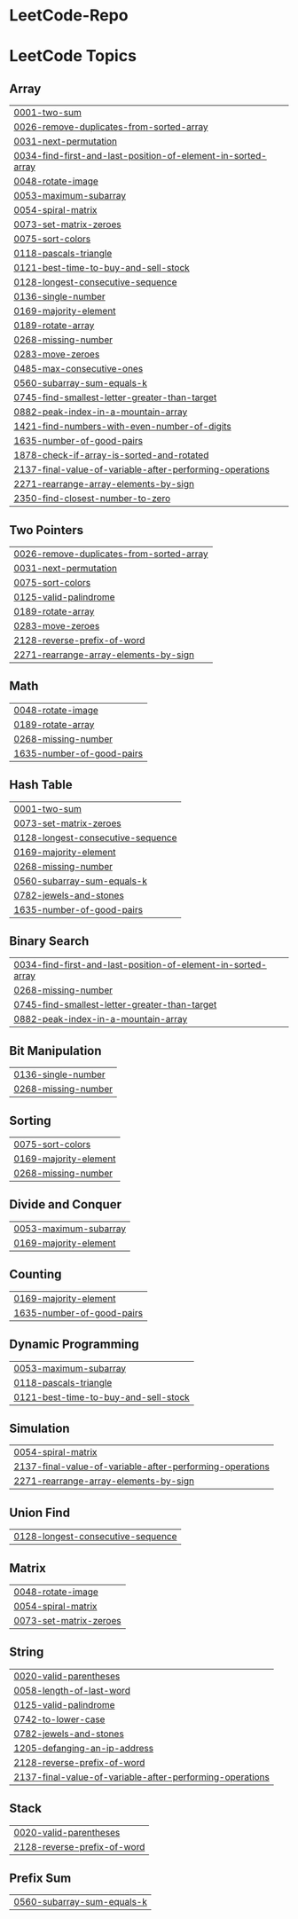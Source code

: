 # LeetCode-Repo
<!---LeetCode Topics Start-->
# LeetCode Topics
## Array
|  |
| ------- |
| [0001-two-sum](https://github.com/DivyaDaram8/LeetCode-Repo/tree/master/0001-two-sum) |
| [0026-remove-duplicates-from-sorted-array](https://github.com/DivyaDaram8/LeetCode-Repo/tree/master/0026-remove-duplicates-from-sorted-array) |
| [0031-next-permutation](https://github.com/DivyaDaram8/LeetCode-Repo/tree/master/0031-next-permutation) |
| [0034-find-first-and-last-position-of-element-in-sorted-array](https://github.com/DivyaDaram8/LeetCode-Repo/tree/master/0034-find-first-and-last-position-of-element-in-sorted-array) |
| [0048-rotate-image](https://github.com/DivyaDaram8/LeetCode-Repo/tree/master/0048-rotate-image) |
| [0053-maximum-subarray](https://github.com/DivyaDaram8/LeetCode-Repo/tree/master/0053-maximum-subarray) |
| [0054-spiral-matrix](https://github.com/DivyaDaram8/LeetCode-Repo/tree/master/0054-spiral-matrix) |
| [0073-set-matrix-zeroes](https://github.com/DivyaDaram8/LeetCode-Repo/tree/master/0073-set-matrix-zeroes) |
| [0075-sort-colors](https://github.com/DivyaDaram8/LeetCode-Repo/tree/master/0075-sort-colors) |
| [0118-pascals-triangle](https://github.com/DivyaDaram8/LeetCode-Repo/tree/master/0118-pascals-triangle) |
| [0121-best-time-to-buy-and-sell-stock](https://github.com/DivyaDaram8/LeetCode-Repo/tree/master/0121-best-time-to-buy-and-sell-stock) |
| [0128-longest-consecutive-sequence](https://github.com/DivyaDaram8/LeetCode-Repo/tree/master/0128-longest-consecutive-sequence) |
| [0136-single-number](https://github.com/DivyaDaram8/LeetCode-Repo/tree/master/0136-single-number) |
| [0169-majority-element](https://github.com/DivyaDaram8/LeetCode-Repo/tree/master/0169-majority-element) |
| [0189-rotate-array](https://github.com/DivyaDaram8/LeetCode-Repo/tree/master/0189-rotate-array) |
| [0268-missing-number](https://github.com/DivyaDaram8/LeetCode-Repo/tree/master/0268-missing-number) |
| [0283-move-zeroes](https://github.com/DivyaDaram8/LeetCode-Repo/tree/master/0283-move-zeroes) |
| [0485-max-consecutive-ones](https://github.com/DivyaDaram8/LeetCode-Repo/tree/master/0485-max-consecutive-ones) |
| [0560-subarray-sum-equals-k](https://github.com/DivyaDaram8/LeetCode-Repo/tree/master/0560-subarray-sum-equals-k) |
| [0745-find-smallest-letter-greater-than-target](https://github.com/DivyaDaram8/LeetCode-Repo/tree/master/0745-find-smallest-letter-greater-than-target) |
| [0882-peak-index-in-a-mountain-array](https://github.com/DivyaDaram8/LeetCode-Repo/tree/master/0882-peak-index-in-a-mountain-array) |
| [1421-find-numbers-with-even-number-of-digits](https://github.com/DivyaDaram8/LeetCode-Repo/tree/master/1421-find-numbers-with-even-number-of-digits) |
| [1635-number-of-good-pairs](https://github.com/DivyaDaram8/LeetCode-Repo/tree/master/1635-number-of-good-pairs) |
| [1878-check-if-array-is-sorted-and-rotated](https://github.com/DivyaDaram8/LeetCode-Repo/tree/master/1878-check-if-array-is-sorted-and-rotated) |
| [2137-final-value-of-variable-after-performing-operations](https://github.com/DivyaDaram8/LeetCode-Repo/tree/master/2137-final-value-of-variable-after-performing-operations) |
| [2271-rearrange-array-elements-by-sign](https://github.com/DivyaDaram8/LeetCode-Repo/tree/master/2271-rearrange-array-elements-by-sign) |
| [2350-find-closest-number-to-zero](https://github.com/DivyaDaram8/LeetCode-Repo/tree/master/2350-find-closest-number-to-zero) |
## Two Pointers
|  |
| ------- |
| [0026-remove-duplicates-from-sorted-array](https://github.com/DivyaDaram8/LeetCode-Repo/tree/master/0026-remove-duplicates-from-sorted-array) |
| [0031-next-permutation](https://github.com/DivyaDaram8/LeetCode-Repo/tree/master/0031-next-permutation) |
| [0075-sort-colors](https://github.com/DivyaDaram8/LeetCode-Repo/tree/master/0075-sort-colors) |
| [0125-valid-palindrome](https://github.com/DivyaDaram8/LeetCode-Repo/tree/master/0125-valid-palindrome) |
| [0189-rotate-array](https://github.com/DivyaDaram8/LeetCode-Repo/tree/master/0189-rotate-array) |
| [0283-move-zeroes](https://github.com/DivyaDaram8/LeetCode-Repo/tree/master/0283-move-zeroes) |
| [2128-reverse-prefix-of-word](https://github.com/DivyaDaram8/LeetCode-Repo/tree/master/2128-reverse-prefix-of-word) |
| [2271-rearrange-array-elements-by-sign](https://github.com/DivyaDaram8/LeetCode-Repo/tree/master/2271-rearrange-array-elements-by-sign) |
## Math
|  |
| ------- |
| [0048-rotate-image](https://github.com/DivyaDaram8/LeetCode-Repo/tree/master/0048-rotate-image) |
| [0189-rotate-array](https://github.com/DivyaDaram8/LeetCode-Repo/tree/master/0189-rotate-array) |
| [0268-missing-number](https://github.com/DivyaDaram8/LeetCode-Repo/tree/master/0268-missing-number) |
| [1635-number-of-good-pairs](https://github.com/DivyaDaram8/LeetCode-Repo/tree/master/1635-number-of-good-pairs) |
## Hash Table
|  |
| ------- |
| [0001-two-sum](https://github.com/DivyaDaram8/LeetCode-Repo/tree/master/0001-two-sum) |
| [0073-set-matrix-zeroes](https://github.com/DivyaDaram8/LeetCode-Repo/tree/master/0073-set-matrix-zeroes) |
| [0128-longest-consecutive-sequence](https://github.com/DivyaDaram8/LeetCode-Repo/tree/master/0128-longest-consecutive-sequence) |
| [0169-majority-element](https://github.com/DivyaDaram8/LeetCode-Repo/tree/master/0169-majority-element) |
| [0268-missing-number](https://github.com/DivyaDaram8/LeetCode-Repo/tree/master/0268-missing-number) |
| [0560-subarray-sum-equals-k](https://github.com/DivyaDaram8/LeetCode-Repo/tree/master/0560-subarray-sum-equals-k) |
| [0782-jewels-and-stones](https://github.com/DivyaDaram8/LeetCode-Repo/tree/master/0782-jewels-and-stones) |
| [1635-number-of-good-pairs](https://github.com/DivyaDaram8/LeetCode-Repo/tree/master/1635-number-of-good-pairs) |
## Binary Search
|  |
| ------- |
| [0034-find-first-and-last-position-of-element-in-sorted-array](https://github.com/DivyaDaram8/LeetCode-Repo/tree/master/0034-find-first-and-last-position-of-element-in-sorted-array) |
| [0268-missing-number](https://github.com/DivyaDaram8/LeetCode-Repo/tree/master/0268-missing-number) |
| [0745-find-smallest-letter-greater-than-target](https://github.com/DivyaDaram8/LeetCode-Repo/tree/master/0745-find-smallest-letter-greater-than-target) |
| [0882-peak-index-in-a-mountain-array](https://github.com/DivyaDaram8/LeetCode-Repo/tree/master/0882-peak-index-in-a-mountain-array) |
## Bit Manipulation
|  |
| ------- |
| [0136-single-number](https://github.com/DivyaDaram8/LeetCode-Repo/tree/master/0136-single-number) |
| [0268-missing-number](https://github.com/DivyaDaram8/LeetCode-Repo/tree/master/0268-missing-number) |
## Sorting
|  |
| ------- |
| [0075-sort-colors](https://github.com/DivyaDaram8/LeetCode-Repo/tree/master/0075-sort-colors) |
| [0169-majority-element](https://github.com/DivyaDaram8/LeetCode-Repo/tree/master/0169-majority-element) |
| [0268-missing-number](https://github.com/DivyaDaram8/LeetCode-Repo/tree/master/0268-missing-number) |
## Divide and Conquer
|  |
| ------- |
| [0053-maximum-subarray](https://github.com/DivyaDaram8/LeetCode-Repo/tree/master/0053-maximum-subarray) |
| [0169-majority-element](https://github.com/DivyaDaram8/LeetCode-Repo/tree/master/0169-majority-element) |
## Counting
|  |
| ------- |
| [0169-majority-element](https://github.com/DivyaDaram8/LeetCode-Repo/tree/master/0169-majority-element) |
| [1635-number-of-good-pairs](https://github.com/DivyaDaram8/LeetCode-Repo/tree/master/1635-number-of-good-pairs) |
## Dynamic Programming
|  |
| ------- |
| [0053-maximum-subarray](https://github.com/DivyaDaram8/LeetCode-Repo/tree/master/0053-maximum-subarray) |
| [0118-pascals-triangle](https://github.com/DivyaDaram8/LeetCode-Repo/tree/master/0118-pascals-triangle) |
| [0121-best-time-to-buy-and-sell-stock](https://github.com/DivyaDaram8/LeetCode-Repo/tree/master/0121-best-time-to-buy-and-sell-stock) |
## Simulation
|  |
| ------- |
| [0054-spiral-matrix](https://github.com/DivyaDaram8/LeetCode-Repo/tree/master/0054-spiral-matrix) |
| [2137-final-value-of-variable-after-performing-operations](https://github.com/DivyaDaram8/LeetCode-Repo/tree/master/2137-final-value-of-variable-after-performing-operations) |
| [2271-rearrange-array-elements-by-sign](https://github.com/DivyaDaram8/LeetCode-Repo/tree/master/2271-rearrange-array-elements-by-sign) |
## Union Find
|  |
| ------- |
| [0128-longest-consecutive-sequence](https://github.com/DivyaDaram8/LeetCode-Repo/tree/master/0128-longest-consecutive-sequence) |
## Matrix
|  |
| ------- |
| [0048-rotate-image](https://github.com/DivyaDaram8/LeetCode-Repo/tree/master/0048-rotate-image) |
| [0054-spiral-matrix](https://github.com/DivyaDaram8/LeetCode-Repo/tree/master/0054-spiral-matrix) |
| [0073-set-matrix-zeroes](https://github.com/DivyaDaram8/LeetCode-Repo/tree/master/0073-set-matrix-zeroes) |
## String
|  |
| ------- |
| [0020-valid-parentheses](https://github.com/DivyaDaram8/LeetCode-Repo/tree/master/0020-valid-parentheses) |
| [0058-length-of-last-word](https://github.com/DivyaDaram8/LeetCode-Repo/tree/master/0058-length-of-last-word) |
| [0125-valid-palindrome](https://github.com/DivyaDaram8/LeetCode-Repo/tree/master/0125-valid-palindrome) |
| [0742-to-lower-case](https://github.com/DivyaDaram8/LeetCode-Repo/tree/master/0742-to-lower-case) |
| [0782-jewels-and-stones](https://github.com/DivyaDaram8/LeetCode-Repo/tree/master/0782-jewels-and-stones) |
| [1205-defanging-an-ip-address](https://github.com/DivyaDaram8/LeetCode-Repo/tree/master/1205-defanging-an-ip-address) |
| [2128-reverse-prefix-of-word](https://github.com/DivyaDaram8/LeetCode-Repo/tree/master/2128-reverse-prefix-of-word) |
| [2137-final-value-of-variable-after-performing-operations](https://github.com/DivyaDaram8/LeetCode-Repo/tree/master/2137-final-value-of-variable-after-performing-operations) |
## Stack
|  |
| ------- |
| [0020-valid-parentheses](https://github.com/DivyaDaram8/LeetCode-Repo/tree/master/0020-valid-parentheses) |
| [2128-reverse-prefix-of-word](https://github.com/DivyaDaram8/LeetCode-Repo/tree/master/2128-reverse-prefix-of-word) |
## Prefix Sum
|  |
| ------- |
| [0560-subarray-sum-equals-k](https://github.com/DivyaDaram8/LeetCode-Repo/tree/master/0560-subarray-sum-equals-k) |
<!---LeetCode Topics End-->